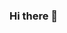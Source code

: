 ### Hi there 👋

<!--
**VILAYVONGgabrielle/VILAYVONGgabrielle** is a ✨ _special_ ✨ repository because its `README.md` (this file) appears on your GitHub profile.

Here are some ideas to get you started:

- 🔭 I’m currently working on ...personal project with PHP Symfony 5
- 🌱 I’m currently learning ...PHP / SYMFONY5 / JAVASCRIPT / HTML / BOOTSTRAP / ANGULAR / C#
- 👯 I’m looking to collaborate on ...
- 🤔 I’m looking for help with ...
- 💬 Ask me about ...
- 📫 How to reach me: ...
- 😄 Pronouns: ...
- ⚡ Fun fact: ...
-->
